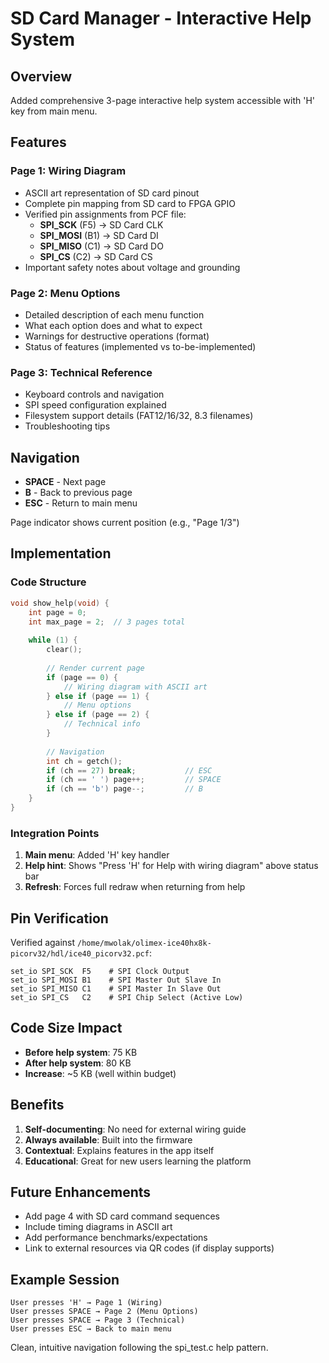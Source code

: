 # SD Card Manager - Interactive Help System

## Overview

Added comprehensive 3-page interactive help system accessible with 'H' key from main menu.

## Features

### Page 1: Wiring Diagram
- ASCII art representation of SD card pinout
- Complete pin mapping from SD card to FPGA GPIO
- Verified pin assignments from PCF file:
  - **SPI_SCK** (F5) → SD Card CLK
  - **SPI_MOSI** (B1) → SD Card DI  
  - **SPI_MISO** (C1) → SD Card DO
  - **SPI_CS** (C2) → SD Card CS
- Important safety notes about voltage and grounding

### Page 2: Menu Options
- Detailed description of each menu function
- What each option does and what to expect
- Warnings for destructive operations (format)
- Status of features (implemented vs to-be-implemented)

### Page 3: Technical Reference
- Keyboard controls and navigation
- SPI speed configuration explained
- Filesystem support details (FAT12/16/32, 8.3 filenames)
- Troubleshooting tips

## Navigation

- **SPACE** - Next page
- **B** - Back to previous page  
- **ESC** - Return to main menu

Page indicator shows current position (e.g., "Page 1/3")

## Implementation

### Code Structure
```c
void show_help(void) {
    int page = 0;
    int max_page = 2;  // 3 pages total
    
    while (1) {
        clear();
        
        // Render current page
        if (page == 0) {
            // Wiring diagram with ASCII art
        } else if (page == 1) {
            // Menu options
        } else if (page == 2) {
            // Technical info
        }
        
        // Navigation
        int ch = getch();
        if (ch == 27) break;           // ESC
        if (ch == ' ') page++;         // SPACE
        if (ch == 'b') page--;         // B
    }
}
```

### Integration Points

1. **Main menu**: Added 'H' key handler
2. **Help hint**: Shows "Press 'H' for Help with wiring diagram" above status bar
3. **Refresh**: Forces full redraw when returning from help

## Pin Verification

Verified against `/home/mwolak/olimex-ice40hx8k-picorv32/hdl/ice40_picorv32.pcf`:

```pcf
set_io SPI_SCK  F5    # SPI Clock Output
set_io SPI_MOSI B1    # SPI Master Out Slave In
set_io SPI_MISO C1    # SPI Master In Slave Out
set_io SPI_CS   C2    # SPI Chip Select (Active Low)
```

## Code Size Impact

- **Before help system**: 75 KB
- **After help system**: 80 KB
- **Increase**: ~5 KB (well within budget)

## Benefits

1. **Self-documenting**: No need for external wiring guide
2. **Always available**: Built into the firmware
3. **Contextual**: Explains features in the app itself
4. **Educational**: Great for new users learning the platform

## Future Enhancements

- Add page 4 with SD card command sequences
- Include timing diagrams in ASCII art
- Add performance benchmarks/expectations
- Link to external resources via QR codes (if display supports)

## Example Session

```
User presses 'H' → Page 1 (Wiring)
User presses SPACE → Page 2 (Menu Options)  
User presses SPACE → Page 3 (Technical)
User presses ESC → Back to main menu
```

Clean, intuitive navigation following the spi_test.c help pattern.
